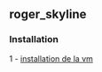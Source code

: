 ## roger_skyline

### Installation

1 - [installation de la vm](https://github.com/fxbabin/roger_skyline/blob/master/install/vm_install.md)
